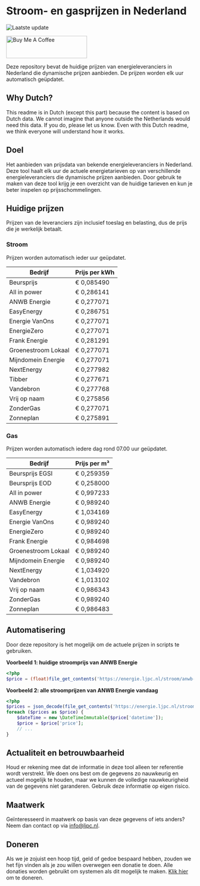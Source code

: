 # Stroom- en gasprijzen in Nederland

![Laatste update](https://img.shields.io/badge/laatste%20update-2023--07--20%2017%3A00%20CET-brightgreen)

<a href="https://www.buymeacoffee.com/Lars-" target="_blank"><img src="https://cdn.buymeacoffee.com/buttons/v2/default-orange.png" alt="Buy Me A Coffee" height="60" style="height: 60px !important;width: 217px !important;" ></a>

Deze repository bevat de huidige prijzen van energieleveranciers in Nederland die dynamische prijzen aanbieden. De prijzen worden elk uur automatisch geüpdatet.

## Why Dutch?

This readme is in Dutch (except this part) because the content is based on Dutch data. We cannot imagine that anyone outside the Netherlands would need this data. If you do, please let us know. Even with this Dutch readme, we think
everyone will understand how it works.

## Doel

Het aanbieden van prijsdata van bekende energieleveranciers in Nederland. Deze tool haalt elk uur de actuele energietarieven op van verschillende energieleveranciers die dynamische prijzen aanbieden. Door gebruik te maken van deze tool
krijg je een overzicht van de huidige tarieven en kun je beter inspelen op prijsschommelingen.

## Huidige prijzen

Prijzen van de leveranciers zijn inclusief toeslag en belasting, dus de prijs die je werkelijk betaalt.

### Stroom

Prijzen worden automatisch ieder uur geüpdatet.

 Bedrijf | Prijs per kWh 
---------|---------------
Beursprijs | € 0,085490
All in power | € 0,286141
ANWB Energie | € 0,277071
EasyEnergy | € 0,286751
Energie VanOns | € 0,277071
EnergieZero | € 0,277071
Frank Energie | € 0,281291
Groenestroom Lokaal | € 0,277071
Mijndomein Energie | € 0,277071
NextEnergy | € 0,277982
Tibber | € 0,277671
Vandebron | € 0,277768
Vrij op naam | € 0,275856
ZonderGas | € 0,277071
Zonneplan | € 0,275891


### Gas

Prijzen worden automatisch iedere dag rond 07.00 uur geüpdatet.

 Bedrijf | Prijs per m³ 
---------|--------------
Beursprijs EGSI | € 0,259359
Beursprijs EOD | € 0,258000
All in power | € 0,997233
ANWB Energie | € 0,989240
EasyEnergy | € 1,034169
Energie VanOns | € 0,989240
EnergieZero | € 0,989240
Frank Energie | € 0,984698
Groenestroom Lokaal | € 0,989240
Mijndomein Energie | € 0,989240
NextEnergy | € 1,034920
Vandebron | € 1,013102
Vrij op naam | € 0,986343
ZonderGas | € 0,989240
Zonneplan | € 0,986483


## Automatisering

Door deze repository is het mogelijk om de actuele prijzen in scripts te gebruiken.

**Voorbeeld 1: huidige stroomprijs van ANWB Energie**

```php
<?php
$price = (float)file_get_contents('https://energie.ljpc.nl/stroom/anwb-energie-nu.txt');

```

**Voorbeeld 2: alle stroomprijzen van ANWB Energie vandaag**

```php
<?php
$prices = json_decode(file_get_contents('https://energie.ljpc.nl/stroom/all-in-power-vandaag.json'),true);
foreach ($prices as $price) {
    $dateTime = new \DateTimeImmutable($price['datetime']);
    $price = $price['price'];
    // ...
}
```

## Actualiteit en betrouwbaarheid

Houd er rekening mee dat de informatie in deze tool alleen ter referentie wordt verstrekt. We doen ons best om de gegevens zo nauwkeurig en actueel mogelijk te houden, maar we kunnen de volledige nauwkeurigheid van de gegevens niet
garanderen. Gebruik deze informatie op eigen risico.

## Maatwerk

Geïnteresseerd in maatwerk op basis van deze gegevens of iets anders? Neem dan contact op
via [info@ljpc.nl](mailto:info@ljpc.nl?subject=Energie%20prijzen).

## Doneren

Als we je zojuist een hoop tijd, geld of gedoe bespaard hebben, zouden we het fijn vinden als je zou willen overwegen een
donatie te doen. Alle donaties worden gebruikt om systemen als dit mogelijk te
maken. [Klik hier](https://www.buymeacoffee.com/Lars-) om te doneren.

